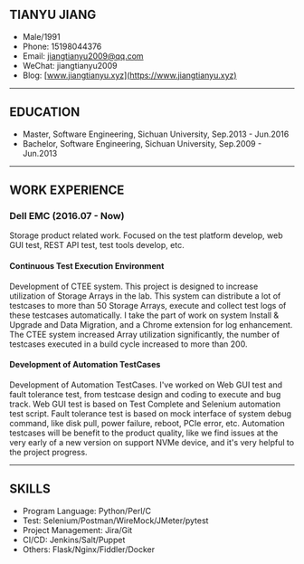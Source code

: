 ## TIANYU JIANG

- Male/1991
- Phone: 15198044376
- Email: jiangtianyu2009@qq.com
- WeChat: jiangtianyu2009
- Blog: [www.jiangtianyu.xyz](https://www.jiangtianyu.xyz)

----------

## EDUCATION

- Master, Software Engineering, Sichuan University, Sep.2013 - Jun.2016
- Bachelor, Software Engineering, Sichuan University, Sep.2009 - Jun.2013

----------

## WORK EXPERIENCE

### Dell EMC (2016.07 - Now)

Storage product related work. Focused on the test platform develop, web GUI test, REST API test, test tools develop, etc.

#### Continuous Test Execution Environment

Development of CTEE system. This project is designed to increase utilization of Storage Arrays in the lab. This system can distribute a lot of testcases to more than 50 Storage Arrays, execute and collect test logs of these testcases automatically. I take the part of work on system Install & Upgrade and Data Migration, and a Chrome extension for log enhancement.
The CTEE system increased Array utilization significantly, the number of testcases executed in a build cycle increased to more than 200.

#### Development of Automation TestCases

Development of Automation TestCases. I've worked on Web GUI test and fault tolerance test, from testcase design and coding to execute and bug track. Web GUI test is based on Test Complete and Selenium automation test script. Fault tolerance test is based on mock interface of system debug command, like disk pull, power failure, reboot, PCIe error, etc.
Automation testcases will be benefit to the product quality, like we find issues at the very early of a new version on support NVMe device, and it's very helpful to the project progress.

----------

## SKILLS

- Program Language: Python/Perl/C
- Test: Selenium/Postman/WireMock/JMeter/pytest
- Project Management: Jira/Git
- CI/CD: Jenkins/Salt/Puppet
- Others: Flask/Nginx/Fiddler/Docker